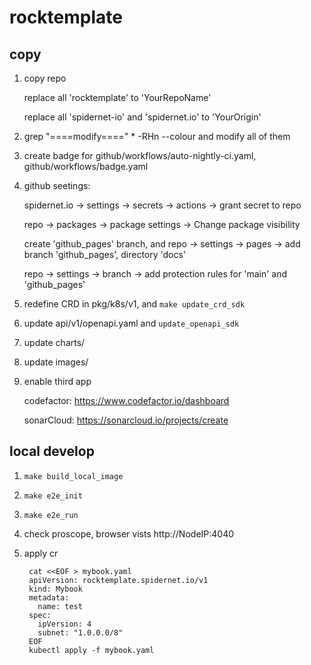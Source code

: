 # rocktemplate

## copy

1. copy repo  

    replace all 'rocktemplate' to 'YourRepoName'

    replace all 'spidernet-io' and 'spidernet.io' to 'YourOrigin'

2. grep "====modify====" * -RHn --colour  and modify all of them

3. create badge for github/workflows/auto-nightly-ci.yaml, github/workflows/badge.yaml

4. github seetings: 

    spidernet.io  -> settings -> secrets -> actions -> grant secret to repo

    repo -> packages -> package settings -> Change package visibility

    create 'github_pages' branch, and repo -> settings -> pages -> add branch 'github_pages', directory 'docs'

    repo -> settings -> branch -> add protection rules for 'main' and 'github_pages'

5. redefine CRD in pkg/k8s/v1, and `make update_crd_sdk`

6. update api/v1/openapi.yaml and `update_openapi_sdk` 

7. update charts/

8. update images/

9. enable third app

    codefactor: https://www.codefactor.io/dashboard

    sonarCloud: https://sonarcloud.io/projects/create

## local develop

1. `make build_local_image`

2. `make e2e_init`

3. `make e2e_run`

4. check proscope, browser vists http://NodeIP:4040

5. apply cr

        cat <<EOF > mybook.yaml
        apiVersion: rocktemplate.spidernet.io/v1
        kind: Mybook
        metadata:
          name: test
        spec:
          ipVersion: 4
          subnet: "1.0.0.0/8"
        EOF
        kubectl apply -f mybook.yaml


